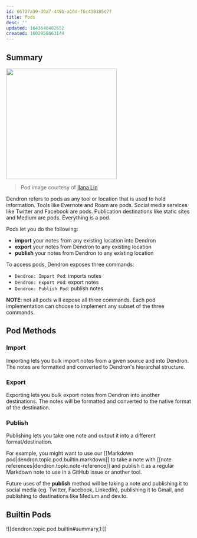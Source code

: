 ```yaml
---
id: 66727a39-d0a7-449b-a10d-f6c438185d7f
title: Pods
desc: ''
updated: 1643648482652
created: 1602958663144
---
```


## Summary

<img src="https://foundation-prod-assetspublic53c57cce-8cpvgjldwysl.s3-us-west-2.amazonaws.com/assets/images/pods.png" height="300px"/>

> Pod image courtesy of [Ilana Lin](https://www.instagram.com/ilana_lin/)


Dendron refers to pods as any tool or location that is used to hold information. Tools like Evernote and Roam are pods. Social media services like Twitter and Facebook are pods. Publication destinations like static sites and Medium are pods. Everything is a pod.

Pods let you do the following:

- **import** your notes from any existing location into Dendron
- **export** your notes from Dendron to any existing location
- **publish** your notes from Dendron to any existing location

To access pods, Dendron exposes three commands:

- `Dendron: Import Pod`: imports notes 
- `Dendron: Export Pod`: export notes 
- `Dendron: Publish Pod`: publish notes 

**NOTE**: not all pods will expose all three commands. Each pod implementation can choose to implement any subset of the three commands. 

## Pod Methods

### Import

Importing lets you bulk import notes from a given source and into Dendron. The notes are formatted and converted to Dendron's hierarchal structure.

### Export

Exporting lets you bulk export notes from Dendron into another destinations. The notes will be formatted and converted to the native format of the destination. 

### Publish

Publishing lets you take one note and output it into a different format/destination. 

For example, you might want to use our [[Markdown pod|dendron.topic.pod.builtin.markdown]] to take a note with [[note references|dendron.topic.note-reference]] and publish it as a regular Markdown note to use in a GitHub issue or another tool.

Future uses of the **publish** method will be taking a note and publishing it to social media (eg. Twitter, Facebook, LinkedIn), publishing it to Gmail, and publishing to destinations like Medium and dev.to.

## Builtin Pods

![[dendron.topic.pod.builtin#summary,1:]]

